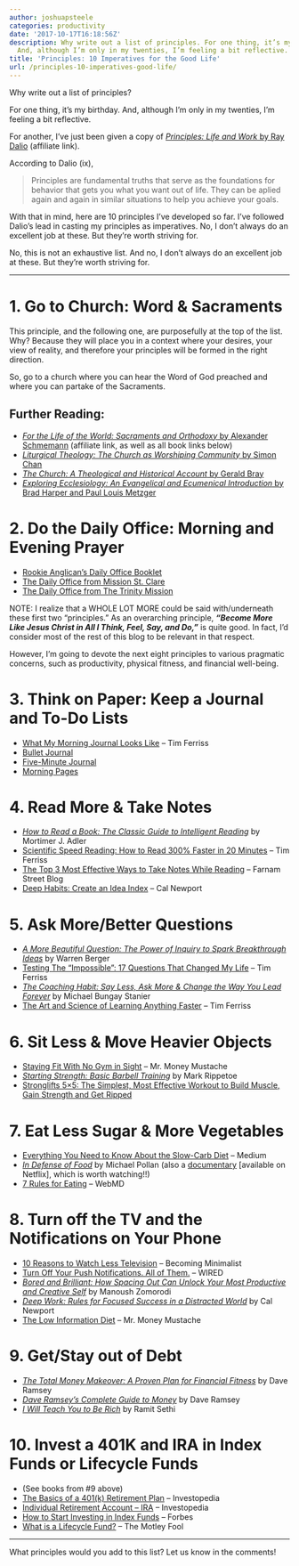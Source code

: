 ```yaml
---
author: joshuapsteele
categories: productivity
date: '2017-10-17T16:18:56Z'
description: Why write out a list of principles. For one thing, it’s my birthday.
  And, although I’m only in my twenties, I’m feeling a bit reflective.
title: 'Principles: 10 Imperatives for the Good Life'
url: /principles-10-imperatives-good-life/
---
```


Why write out a list of principles?

For one thing, it’s my birthday. And, although I’m only in my twenties, I’m feeling a bit reflective.

For another, I’ve just been given a copy of *[Principles: Life and Work](http://amzn.to/2yQpytf)*[ by Ray Dalio](http://amzn.to/2yQpytf) (affiliate link).

According to Dalio (ix),

> Principles are fundamental truths that serve as the foundations for behavior that gets you what you want out of life. They can be aplied again and again in similar situations to help you achieve your goals.

With that in mind, here are 10 principles I’ve developed so far. I’ve followed Dalio’s lead in casting my principles as imperatives. No, I don’t always do an excellent job at these. But they’re worth striving for.

No, this is not an exhaustive list. And no, I don’t always do an excellent job at these. But they’re worth striving for.

---

# 1. Go to Church: Word &amp; Sacraments

This principle, and the following one, are purposefully at the top of the list. Why? Because they will place you in a context where your desires, your view of reality, and therefore your principles will be formed in the right direction.

So, go to a church where you can hear the Word of God preached and where you can partake of the Sacraments.

## Further Reading:

- [*For the Life of the World: Sacraments and Orthodoxy* by Alexander Schmemann](http://amzn.to/2kWJkgq) (affiliate link, as well as all book links below)
- [*Liturgical Theology: The Church as Worshiping Community* by Simon Chan](http://amzn.to/2yuxbo2)
- [*The Church: A Theological and Historical Account* by Gerald Bray](http://amzn.to/2x2UQbM)
- [*Exploring Ecclesiology: An Evangelical and Ecumenical Introduction* by Brad Harper and Paul Louis Metzger](http://amzn.to/2yuJeSj)

# 2. Do the Daily Office: Morning and Evening Prayer

- [Rookie Anglican’s Daily Office Booklet](http://anglicanpastor.com/dailyofficebooklet/)
- [The Daily Office from Mission St. Clare](http://www.missionstclare.com/english/)
- [The Daily Office from The Trinity Mission](http://thetrinitymission.org/)

NOTE: I realize that a WHOLE LOT MORE could be said with/underneath these first two “principles.” As an overarching principle, ***“Become More Like Jesus Christ in All I Think, Feel, Say, and Do,”*** is quite good. In fact, I’d consider most of the rest of this blog to be relevant in that respect.

However, I’m going to devote the next eight principles to various pragmatic concerns, such as productivity, physical fitness, and financial well-being.

# 3. Think on Paper: Keep a Journal and To-Do Lists

- [What My Morning Journal Looks Like](https://tim.blog/2015/01/15/morning-pages/) – Tim Ferriss
- [Bullet Journal](http://bulletjournal.com/)
- [Five-Minute Journal](https://www.intelligentchange.com/products/the-five-minute-journal)
- [Morning Pages](http://juliacameronlive.com/basic-tools/morning-pages/)

# 4. Read More &amp; Take Notes

- [*How to Read a Book: The Classic Guide to Intelligent Reading*](http://amzn.to/2yuCZ0M) by Mortimer J. Adler
- [Scientific Speed Reading: How to Read 300% Faster in 20 Minutes](https://tim.blog/2009/07/30/speed-reading-and-accelerated-learning/) – Tim Ferriss
- [The Top 3 Most Effective Ways to Take Notes While Reading](https://www.farnamstreetblog.com/2013/11/taking-notes-while-reading/) – Farnam Street Blog
- [Deep Habits: Create an Idea Index](http://calnewport.com/blog/2014/10/23/deep-habits-create-an-idea-index/) – Cal Newport

# 5. Ask More/Better Questions

- [*A More Beautiful Question: The Power of Inquiry to Spark Breakthrough Ideas*](http://amzn.to/2yPWaDy) by Warren Berger
- [Testing The “Impossible”: 17 Questions That Changed My Life](https://tim.blog/2016/12/07/testing-the-impossible-17-questions-that-changed-my-life/) – Tim Ferriss
- *[The Coaching Habit: Say Less, Ask More &amp; Change the Way You Lead Forever](http://amzn.to/2zvFSwv)* by Michael Bungay Stanier
- [The Art and Science of Learning Anything Faster](https://tim.blog/2016/10/06/the-art-and-science-of-learning-anything-faster/) – Tim Ferriss

# 6. Sit Less &amp; Move Heavier Objects

- [Staying Fit With No Gym in Sight](http://www.mrmoneymustache.com/2016/12/13/staying-fit-with-no-gym-in-sight/) – Mr. Money Mustache
- [*Starting Strength: Basic Barbell Training*](http://amzn.to/2zvvwg8) by Mark Rippetoe
- [Stronglifts 5×5: The Simplest, Most Effective Workout to Build Muscle, Gain Strength and Get Ripped](http://amzn.to/2zvvwg8)

# 7. Eat Less Sugar &amp; More Vegetables

- [Everything You Need to Know About the Slow-Carb Diet](https://medium.com/@erinfrey/everything-you-need-to-know-about-the-slow-carb-diet-a67062761d92) – Medium
- *[In Defense of Food](https://www.amazon.com/Defense-Food-Michael-Pollan/dp/1594133328)* by Michael Pollan (also a [documentary](https://www.netflix.com/title/80097071) \[available on Netflix\], which is worth watching!!)
- [7 Rules for Eating](https://www.webmd.com/food-recipes/news/20090323/7-rules-for-eating#1) – WebMD

# 8. Turn off the TV and the Notifications on Your Phone

- [10 Reasons to Watch Less Television](https://www.becomingminimalist.com/ten-reasons-to-watch-less-television/) – Becoming Minimalist
- [Turn Off Your Push Notifications. All of Them.](https://www.wired.com/story/turn-off-your-push-notifications/) – WIRED
- *[Bored and Brilliant: How Spacing Out Can Unlock Your Most Productive and Creative Self](http://amzn.to/2yukPvS)* by Manoush Zomorodi
- *[Deep Work: Rules for Focused Success in a Distracted World](http://amzn.to/2xNkN3u)* by Cal Newport
- [The Low Information Diet](http://www.mrmoneymustache.com/2013/10/01/the-low-information-diet/) – Mr. Money Mustache

# 9. Get/Stay out of Debt

- *[The Total Money Makeover: A Proven Plan for Financial Fitness](http://amzn.to/2yuPmtG)* by Dave Ramsey
- *[Dave Ramsey’s Complete Guide to Money](http://amzn.to/2zg4DvR)* by Dave Ramsey
- *[I Will Teach You to Be Rich](http://amzn.to/2zg5FYL)* by Ramit Sethi

# 10. Invest a 401K and IRA in Index Funds or Lifecycle Funds

- (See books from #9 above)
- [The Basics of a 401(k) Retirement Plan](http://www.investopedia.com/articles/retirement/08/401k-info.asp) – Investopedia
- [Individual Retirement Account – IRA](http://www.investopedia.com/terms/i/ira.asp?adtest=rira-layout-bttn-bsln) – Investopedia
- [How to Start Investing in Index Funds](https://www.forbes.com/sites/nextavenue/2016/09/28/how-to-start-investing-in-index-funds/#459949875400) – Forbes
- [What is a Lifecycle Fund?](https://www.fool.com/knowledge-center/what-is-a-lifecycle-fund.aspx) – The Motley Fool

---

What principles would you add to this list? Let us know in the comments!